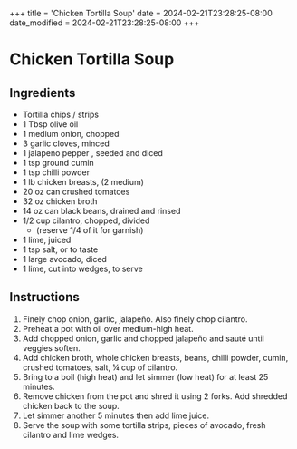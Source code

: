 +++
title = 'Chicken Tortilla Soup'
date = 2024-02-21T23:28:25-08:00
date_modified = 2024-02-21T23:28:25-08:00
+++

# Chicken Tortilla Soup

## Ingredients

- Tortilla chips / strips
- 1 Tbsp olive oil
- 1 medium onion, chopped
- 3 garlic cloves, minced
- 1 jalapeno pepper , seeded and diced
- 1 tsp ground cumin
- 1 tsp chilli powder
- 1 lb chicken breasts, (2 medium)
- 20 oz can crushed tomatoes
- 32 oz chicken broth 
- 14 oz can black beans, drained and rinsed
- 1/2 cup cilantro, chopped, divided
  - (reserve 1/4 of it for garnish)
- 1 lime, juiced
- 1 tsp salt, or to taste
- 1 large avocado, diced
- 1 lime, cut into wedges, to serve

## Instructions

1. Finely chop onion, garlic, jalapeño. Also finely chop cilantro.
2. Preheat a pot with oil over medium-high heat.
3. Add chopped onion, garlic and chopped jalapeño and sauté until veggies soften.
4. Add chicken broth, whole chicken breasts, beans, chilli powder, cumin, crushed tomatoes, salt, ¼ cup of cilantro.
5. Bring to a boil (high heat) and let simmer (low heat) for at least 25 minutes.
6. Remove chicken from the pot and shred it using 2 forks. Add shredded chicken back to the soup.
7. Let simmer another 5 minutes then add lime juice.
8. Serve the soup with some tortilla strips, pieces of avocado, fresh cilantro and lime wedges.